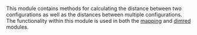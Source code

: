 This module contains methods for calculating the distance between two configurations as well as the distances between 
multiple configurations.  The functionality within this module is used in both the [mapping](module_mapping.md) and 
[dimred](module_dimred.md) modules.
